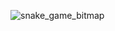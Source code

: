 ![snake_game_bitmap](https://github.com/ibrahimcangok/Snake-Game/assets/106431802/6e1ea696-77fb-479a-a547-dec66c79dbfc)
